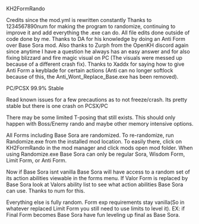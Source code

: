 KH2FormRando

Credits since the mod.yml is rewritten constantly
Thanks to 1234567890num for making the program to randomize, continuing to improve it and add everything the .exe can do. All file edits done outside of code done by me. Thanks to DA for his knowledge by doing an Anti Form over Base Sora mod. Also thanks to Zurph from the OpenKH discord again since anytime I have a question he always has an easy answer and for also fixing blizzard and fire magic visual on PC (The visuals were messed up because of a different crash fix). Thanks to Xaddx for saying how to give Anti Form a keyblade for certain actions (Anti can no longer softlock because of this, the Anti_Wont_Replace_Base.exe has been removed).

PC/PCSX 99.9% Stable

Read known issues for a few precautions as to not freeze/crash. Its pretty stable but there is one crash on PCSX/PC

There may be some limited T-posing that still exists. This should only happen with Boss/Enemy rando and maybe other memory intensive options.

All Forms including Base Sora are randomized. To re-randomize, run Randomize.exe from the installed mod location.
To easily there, click on KH2FormRando in the mod manager and click mods open mod folder.
When using Randomize.exe
Base Sora can only be regular Sora, Wisdom Form, Limit Form, or Anti Form.

Now if Base Sora isnt vanilla Base Sora will have access to a random set of its action abilities viewable in the forms menu. If Valor Form is replaced by Base Sora look at Valors ability list to see what action abilities Base Sora can use. Thanks to num for this.

Everything else is fully random. Form exp requirements stay vanilla(So in whatever replaced Limit Form you still need to use limits to level it). EX: if Final Form becomes Base Sora have fun leveling up final as Base Sora.